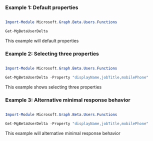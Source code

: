 ### Example 1: Default properties

```powershell

Import-Module Microsoft.Graph.Beta.Users.Functions

Get-MgBetaUserDelta

```
This example will default properties

### Example 2: Selecting three properties

```powershell

Import-Module Microsoft.Graph.Beta.Users.Functions

Get-MgBetaUserDelta -Property "displayName,jobTitle,mobilePhone" 

```
This example shows selecting three properties

### Example 3: Alternative minimal response behavior

```powershell

Import-Module Microsoft.Graph.Beta.Users.Functions

Get-MgBetaUserDelta -Property "displayName,jobTitle,mobilePhone" 

```
This example will alternative minimal response behavior

